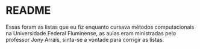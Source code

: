 # README
Essas foram as listas que eu fiz enquanto cursava métodos computacionais na Universidade Federal Fluminense, as aulas eram ministradas pelo professor Jony Arrais, sinta-se a vontade para corrigir as listas.
